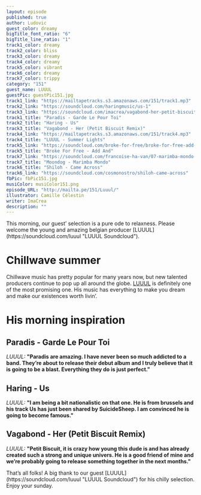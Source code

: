 ```yaml
---
layout: episode
published: true
author: Ludovic
guest_color: dreamy
bigTitle_font_ratio: "6"
bigTitle_line_ratio: "1"
track1_color: dreamy
track2_color: bliss
track3_color: dreamy
track4_color: dreamy
track5_color: vibrant
track6_color: dreamy
track7_color: trippy
category: "151"
guest_name: LUUUL
guestPic: guestPic151.jpg
track1_link: "https://mailtapetracks.s3.amazonaws.com/151/track1.mp3"
track2_link: "https://soundcloud.com/haringmusic/us-1"
track3_link: "https://soundcloud.com/imacrea/vagabond-her-petit-biscuit-remix"
track1_title: "Paradis - Garde Le Pour Toi"
track2_title: "Haring - Us"
track3_title: "Vagabond - Her (Petit Biscuit Remix)"
track4_link: "https://mailtapetracks.s3.amazonaws.com/151/track4.mp3"
track4_title: "LUUUL - Summer Lights"
track5_link: "https://soundcloud.com/broke-for-free/broke-for-free-add-and?in=broke-for-free/sets/petal-1st-half"
track5_title: "Broke For Free - Add And"
track7_link: "https://soundcloud.com/francoise-ha-van/07-marimba-mondo-2"
track7_title: "Moondog - Marimba Mondo"
track6_title: "Shiloh - Came Across"
track6_link: "https://soundcloud.com/cosmonostro/shiloh-came-across"
fbPic: fbPic151.jpg
musiColor: musiColor151.png
episode_URL: "http://mailta.pe/151/Luuul/"
illustrator: Camille Célestin
writer: ImaCrea
description: ""
---
```



<p id="introduction">
This morning, our guest’ selection is a pure ode to relaxness. Please welcome the young and amazing belgian producer [LUUUL](https://soundcloud.com/luuul "LUUUL Soundcloud").</p>
 
# Chillwave summer
 
Chillwave music has pretty popular for many years now, but new talented producers continue to pop up all around the globe. [LUUUL](https://soundcloud.com/luuul "LUUUL Soundcloud") is definitely one of the most promising one. His music has everything to make you dream and make our existences worth livin’.
 
# His morning inspiration
 
## Paradis - Garde Le Pour Toi
_LUUUL:_ **"**Paradis are amazing. I have never been so much addicted to a band. They’re about to release their debut album and I truly believe that it is going to be a blast. Everything they do is just perfect.**"**
 
## Haring - Us
_LUUUL:_ **"**I am being a bit nationalistic on that one. He is from brussels and his track Us has just been shared by SuicideSheep. I am convinced he is going to become famous.**"**
 
## Vagabond - Her (Petit Biscuit Remix)
_LUUUL:_ **"**Petit Biscuit, it is crazy how young this dude is and has  already created such a strong and unique univers. He is a good friend of mine and we’re probably going to release something together in the next months.**"**
 
<p id="outroduction">
That’s all folks! A big thank to our guest [LUUUL](https://soundcloud.com/luuul "LUUUL Soundcloud") for his chilly selection. Enjoy your sunday.
</p>
